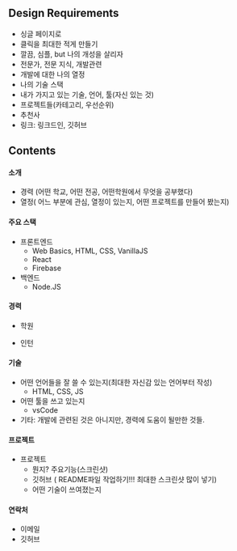 ## Design Requirements

- 싱글 페이지로
- 클릭을 최대한 적게 만들기
- 깔끔, 심플, but 나의 개성을 살리자
- 전문가, 전문 지식, 개발관련
- 개발에 대한 나의 열정
- 나의 기술 스택
- 내가 가지고 있는 기술, 언어, 툴(자신 있는 것)
- 프로젝트들(카테고리, 우선순위)
- 추천사
- 링크: 링크드인, 깃허브





## Contents

#### 소개

- 경력 (어떤 학교, 어떤 전공, 어떤학원에서 무엇을 공부했다)
- 열정( 어느 부분에 관심, 열정이 있는지, 어떤 프로젝트를 만들어 봤는지)



#### 주요 스택

- 프론트엔드
  - Web Basics, HTML, CSS, VanillaJS
  - React
  - Firebase
- 백엔드
  - Node.JS



#### 경력

- 학원

- 인턴



#### 기술

- 어떤 언어들을 잘 쓸 수 있는지(최대한 자신감 있는 언어부터 작성)
  - HTML, CSS, JS
- 어떤 툴을 쓰고 있는지
  - vsCode
- 기타: 개발에 관련된 것은 아니지만, 경력에 도움이 될만한 것들.



#### 프로젝트

- 프로젝트
  - 뭔지? 주요기능(스크린샷)
  - 깃허브 ( README파일 작업하기!!!  최대한 스크린샷 많이 넣기)
  - 어떤 기술이 쓰여졌는지



#### 연락처

- 이메일
- 깃허브